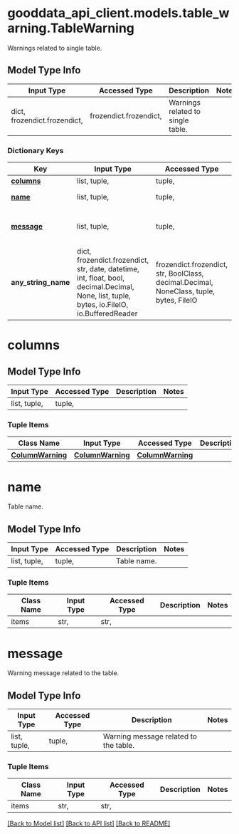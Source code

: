# gooddata_api_client.models.table_warning.TableWarning

Warnings related to single table.

## Model Type Info
Input Type | Accessed Type | Description | Notes
------------ | ------------- | ------------- | -------------
dict, frozendict.frozendict,  | frozendict.frozendict,  | Warnings related to single table. | 

### Dictionary Keys
Key | Input Type | Accessed Type | Description | Notes
------------ | ------------- | ------------- | ------------- | -------------
**[columns](#columns)** | list, tuple,  | tuple,  |  | 
**[name](#name)** | list, tuple,  | tuple,  | Table name. | 
**[message](#message)** | list, tuple,  | tuple,  | Warning message related to the table. | [optional] 
**any_string_name** | dict, frozendict.frozendict, str, date, datetime, int, float, bool, decimal.Decimal, None, list, tuple, bytes, io.FileIO, io.BufferedReader | frozendict.frozendict, str, BoolClass, decimal.Decimal, NoneClass, tuple, bytes, FileIO | any string name can be used but the value must be the correct type | [optional]

# columns

## Model Type Info
Input Type | Accessed Type | Description | Notes
------------ | ------------- | ------------- | -------------
list, tuple,  | tuple,  |  | 

### Tuple Items
Class Name | Input Type | Accessed Type | Description | Notes
------------- | ------------- | ------------- | ------------- | -------------
[**ColumnWarning**](ColumnWarning.md) | [**ColumnWarning**](ColumnWarning.md) | [**ColumnWarning**](ColumnWarning.md) |  | 

# name

Table name.

## Model Type Info
Input Type | Accessed Type | Description | Notes
------------ | ------------- | ------------- | -------------
list, tuple,  | tuple,  | Table name. | 

### Tuple Items
Class Name | Input Type | Accessed Type | Description | Notes
------------- | ------------- | ------------- | ------------- | -------------
items | str,  | str,  |  | 

# message

Warning message related to the table.

## Model Type Info
Input Type | Accessed Type | Description | Notes
------------ | ------------- | ------------- | -------------
list, tuple,  | tuple,  | Warning message related to the table. | 

### Tuple Items
Class Name | Input Type | Accessed Type | Description | Notes
------------- | ------------- | ------------- | ------------- | -------------
items | str,  | str,  |  | 

[[Back to Model list]](../../README.md#documentation-for-models) [[Back to API list]](../../README.md#documentation-for-api-endpoints) [[Back to README]](../../README.md)
